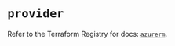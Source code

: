 # `provider`

Refer to the Terraform Registry for docs: [`azurerm`](https://registry.terraform.io/providers/hashicorp/azurerm/4.43.0/docs).
